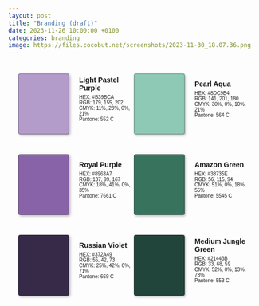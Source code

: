 ```yaml
---
layout: post
title: "Branding (draft)"
date: 2023-11-26 10:00:00 +0100
categories: branding
image: https://files.cocobut.net/screenshots/2023-11-30_18.07.36.png
---
```

<style>
.color-display {
  display: flex;
  flex-wrap: wrap;
  padding: 20px;
}

.color-swatch {
  flex: 0 0 auto;
  width: 100px;
  height: 100px;
  border-radius: 4px;
  border: 1px solid #00000050;
  box-shadow: 2px 2px 5px #00000050;
  padding-bottom: 20px;
}

.color-description {
  flex: 1;
  margin-left: 20px;
  font-family: 'Arial', sans-serif;
  font-size: 10px;
  display: flex;
  flex-direction: column;
  justify-content: center;
  padding-bottom: 20px;
}

.color-name {
  font-weight: bold;
  margin-bottom: 5px;
  font-size:14px;
}

@media (max-width: 768px) {
  .color-display {
    flex-direction: row;
    flex-wrap: wrap;
    padding-bottom: 0;
    padding-top: 0;
  }

  .color-swatch,
  .color-description {
    flex-basis: calc(50% - 20px); /* Adjust width for 2 columns, minus margin */
    margin: 10px;
  }

  .color-description {
    margin-left: 0;
    flex: 1;
  }
}
</style>

<div class="color-display">
  <div class="color-swatch" style="background-color: #B39BCA;"></div>
  <div class="color-description">
    <div class="color-name">Light Pastel Purple</div>
    HEX: #B39BCA<br>
    RGB: 179, 155, 202<br>
    CMYK: 11%, 23%, 0%, 21%<br>
    Pantone: 552 C
  </div>
  <div class="color-swatch" style="background-color: #8DC9B4;"></div>
  <div class="color-description">
    <div class="color-name">Pearl Aqua</div>
    HEX: #8DC9B4<br>
    RGB: 141, 201, 180<br>
    CMYK: 30%, 0%, 10%, 21%<br>
    Pantone: 564 C
  </div>
</div>

<div class="color-display">
  <div class="color-swatch" style="background-color: #8963A7;"></div>
  <div class="color-description">
    <div class="color-name">Royal Purple</div>
    HEX: #8963A7<br>
    RGB: 137, 99, 167<br>
    CMYK: 18%, 41%, 0%, 35%<br>
    Pantone: 7661 C
  </div>
  <div class="color-swatch" style="background-color: #38735E;"></div>
  <div class="color-description">
    <div class="color-name">Amazon Green</div>
    HEX: #38735E<br>
    RGB: 56, 115, 94<br>
    CMYK: 51%, 0%, 18%, 55%<br>
    Pantone: 5545 C
  </div>
</div>

<div class="color-display">
  <div class="color-swatch" style="background-color: #372A49;"></div>
  <div class="color-description">
    <div class="color-name">Russian Violet</div>
    HEX: #372A49<br>
    RGB: 55, 42, 73<br>
    CMYK: 25%, 42%, 0%, 71%<br>
    Pantone: 669 C
  </div>
  <div class="color-swatch" style="background-color: #21443B;"></div>
  <div class="color-description">
    <div class="color-name">Medium Jungle Green</div>
    HEX: #21443B<br>
    RGB: 33, 68, 59<br>
    CMYK: 52%, 0%, 13%, 73%<br>
    Pantone: 553 C
  </div>
</div>